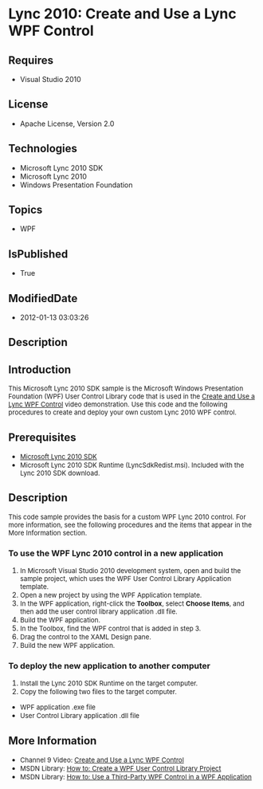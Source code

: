 # Lync 2010: Create and Use a Lync WPF Control
## Requires
* Visual Studio 2010
## License
* Apache License, Version 2.0
## Technologies
* Microsoft Lync 2010 SDK
* Microsoft Lync 2010
* Windows Presentation Foundation
## Topics
* WPF
## IsPublished
* True
## ModifiedDate
* 2012-01-13 03:03:26
## Description

<h2>Introduction</h2>
<p><span style="font-size:small">This Microsoft Lync 2010 SDK sample is the Microsoft Windows Presentation Foundation (WPF) User Control Library code that is used in the&nbsp;<a href="http://channel9.msdn.com/posts/Create-and-Use-a-Lync-WPF-Control ">Create
 and Use a Lync WPF Control</a>&nbsp;video demonstration. Use this code and the following procedures to create and deploy your own custom Lync 2010 WPF control.</span></p>
<h2>Prerequisites</h2>
<ul>
<li><span style="font-size:small"><a href="http://www.microsoft.com/download/en/details.aspx?id=18898 ">Microsoft Lync 2010 SDK</a></span>
</li><li><span style="font-size:small">Microsoft Lync 2010 SDK Runtime (LyncSdkRedist.msi). Included with the Lync 2010 SDK download.</span>
</li></ul>
<h2>Description</h2>
<p><span style="font-size:small">This code sample provides the basis for a custom WPF Lync 2010 control. For more information, see the following procedures and the items that appear in the More Information section.</span></p>
<h3>To use the WPF Lync 2010 control in a new application</h3>
<ol>
<li><span style="font-size:small">In Microsoft Visual Studio 2010 development system, open and build the sample project, which uses the WPF User Control Library Application template.</span>
</li><li><span style="font-size:small">Open a new project by using the WPF Application template.</span>
</li><li><span style="font-size:small">In the WPF application, right-click the <strong>
Toolbox</strong>, select <strong>Choose Items</strong>, and then add the user control library application .dll file.</span>
</li><li><span style="font-size:small">Build the WPF application.</span> </li><li><span style="font-size:small">In the Toolbox, find the WPF control that is added in step 3.</span>
</li><li><span style="font-size:small">Drag the control to the XAML Design pane.</span>
</li><li><span style="font-size:small">Build the new WPF application.</span> </li></ol>
<h3><span>To deploy the new application to another computer</span></h3>
<ol>
<li><span style="font-size:small">Install the Lync 2010 SDK Runtime on the target computer.</span>
</li><li><span style="font-size:small">Copy the following two files to the target computer.</span>
</li></ol>
<ul>
<li><span style="font-size:small">WPF application .exe file </span></li><li><span style="font-size:small">User Control Library application .dll file</span>
</li></ul>
<h2>More Information</h2>
<ul>
<li><span style="font-size:small">Channel 9 Video: <a href="http://channel9.msdn.com/posts/Create-and-Use-a-Lync-WPF-Control">
Create and Use a Lync WPF Control</a></span> </li><li><span style="font-size:small">MSDN Library: <a href="http://msdn.microsoft.com/en-us/library/bb514641(VS.90).aspx">
How to: Create a WPF User Control Library Project</a></span> </li><li><span style="font-size:small">MSDN Library: <a href="http://msdn.microsoft.com/en-us/library/bb514703(VS.90).aspx">
How to: Use a Third-Party WPF Control in a WPF Application</a></span> </li></ul>
